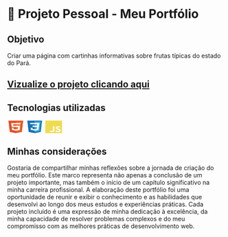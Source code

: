 # 📄 Projeto Pessoal - Meu Portfólio
## Objetivo

Criar uma página com cartinhas informativas sobre frutas típicas do estado do Pará.

## [Vizualize o projeto clicando aqui](https://yudiyamada.github.io/portfolio-yudi-yamada/) ##

## Tecnologias utilizadas

<img align="center" alt="HTML" height="30" width="40" src="https://raw.githubusercontent.com/devicons/devicon/master/icons/html5/html5-original.svg"> <img align="center" alt="CSS" height="30" width="40" src="https://raw.githubusercontent.com/devicons/devicon/master/icons/css3/css3-original.svg"> <img align="center" alt="Js" height="30" width="40" src="https://raw.githubusercontent.com/devicons/devicon/master/icons/javascript/javascript-plain.svg">

## Minhas considerações
Gostaria de compartilhar minhas reflexões sobre a jornada de criação do meu portfólio. 
Este marco representa não apenas a conclusão de um projeto importante, mas também o início de um capítulo significativo na minha carreira profissional.
A elaboração deste portfólio foi uma oportunidade de reunir e exibir o conhecimento e as habilidades que desenvolvi ao longo dos meus estudos e experiências práticas. 
Cada projeto incluído é uma expressão de minha dedicação à excelência, da minha capacidade de resolver problemas complexos e do meu compromisso com as melhores práticas de desenvolvimento web.
